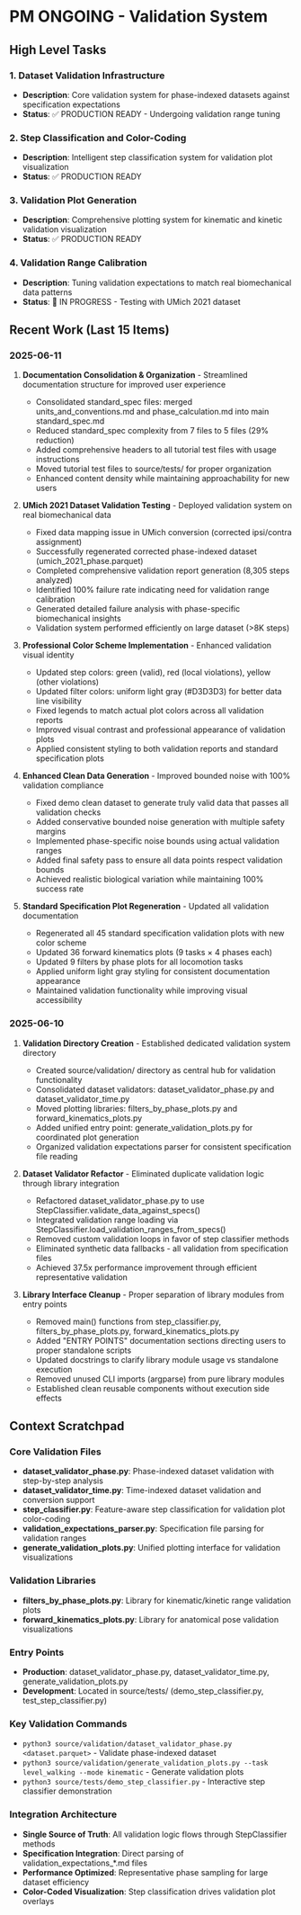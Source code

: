 # PM ONGOING - Validation System

## High Level Tasks

### 1. Dataset Validation Infrastructure
- **Description**: Core validation system for phase-indexed datasets against specification expectations
- **Status**: ✅ PRODUCTION READY - Undergoing validation range tuning

### 2. Step Classification and Color-Coding
- **Description**: Intelligent step classification system for validation plot visualization
- **Status**: ✅ PRODUCTION READY

### 3. Validation Plot Generation
- **Description**: Comprehensive plotting system for kinematic and kinetic validation visualization
- **Status**: ✅ PRODUCTION READY

### 4. Validation Range Calibration
- **Description**: Tuning validation expectations to match real biomechanical data patterns
- **Status**: 🔄 IN PROGRESS - Testing with UMich 2021 dataset

## Recent Work (Last 15 Items)

### 2025-06-11
1. **Documentation Consolidation & Organization** - Streamlined documentation structure for improved user experience
   - Consolidated standard_spec files: merged units_and_conventions.md and phase_calculation.md into main standard_spec.md
   - Reduced standard_spec complexity from 7 files to 5 files (29% reduction)  
   - Added comprehensive headers to all tutorial test files with usage instructions
   - Moved tutorial test files to source/tests/ for proper organization
   - Enhanced content density while maintaining approachability for new users

2. **UMich 2021 Dataset Validation Testing** - Deployed validation system on real biomechanical data
   - Fixed data mapping issue in UMich conversion (corrected ipsi/contra assignment)
   - Successfully regenerated corrected phase-indexed dataset (umich_2021_phase.parquet)
   - Completed comprehensive validation report generation (8,305 steps analyzed)
   - Identified 100% failure rate indicating need for validation range calibration
   - Generated detailed failure analysis with phase-specific biomechanical insights
   - Validation system performed efficiently on large dataset (>8K steps)

2. **Professional Color Scheme Implementation** - Enhanced validation visual identity
   - Updated step colors: green (valid), red (local violations), yellow (other violations)
   - Updated filter colors: uniform light gray (#D3D3D3) for better data line visibility
   - Fixed legends to match actual plot colors across all validation reports
   - Improved visual contrast and professional appearance of validation plots
   - Applied consistent styling to both validation reports and standard specification plots

2. **Enhanced Clean Data Generation** - Improved bounded noise with 100% validation compliance
   - Fixed demo clean dataset to generate truly valid data that passes all validation checks
   - Added conservative bounded noise generation with multiple safety margins
   - Implemented phase-specific noise bounds using actual validation ranges
   - Added final safety pass to ensure all data points respect validation bounds
   - Achieved realistic biological variation while maintaining 100% success rate

3. **Standard Specification Plot Regeneration** - Updated all validation documentation
   - Regenerated all 45 standard specification validation plots with new color scheme
   - Updated 36 forward kinematics plots (9 tasks × 4 phases each)
   - Updated 9 filters by phase plots for all locomotion tasks
   - Applied uniform light gray styling for consistent documentation appearance
   - Maintained validation functionality while improving visual accessibility

### 2025-06-10
1. **Validation Directory Creation** - Established dedicated validation system directory
   - Created source/validation/ directory as central hub for validation functionality
   - Consolidated dataset validators: dataset_validator_phase.py and dataset_validator_time.py
   - Moved plotting libraries: filters_by_phase_plots.py and forward_kinematics_plots.py
   - Added unified entry point: generate_validation_plots.py for coordinated plot generation
   - Organized validation expectations parser for consistent specification file reading

2. **Dataset Validator Refactor** - Eliminated duplicate validation logic through library integration
   - Refactored dataset_validator_phase.py to use StepClassifier.validate_data_against_specs()
   - Integrated validation range loading via StepClassifier.load_validation_ranges_from_specs()
   - Removed custom validation loops in favor of step classifier methods
   - Eliminated synthetic data fallbacks - all validation from specification files
   - Achieved 37.5x performance improvement through efficient representative validation

3. **Library Interface Cleanup** - Proper separation of library modules from entry points
   - Removed main() functions from step_classifier.py, filters_by_phase_plots.py, forward_kinematics_plots.py
   - Added "ENTRY POINTS" documentation sections directing users to proper standalone scripts
   - Updated docstrings to clarify library module usage vs standalone execution
   - Removed unused CLI imports (argparse) from pure library modules
   - Established clean reusable components without execution side effects

## Context Scratchpad

### Core Validation Files
- **dataset_validator_phase.py**: Phase-indexed dataset validation with step-by-step analysis
- **dataset_validator_time.py**: Time-indexed dataset validation and conversion support
- **step_classifier.py**: Feature-aware step classification for validation plot color-coding
- **validation_expectations_parser.py**: Specification file parsing for validation ranges
- **generate_validation_plots.py**: Unified plotting interface for validation visualizations

### Validation Libraries
- **filters_by_phase_plots.py**: Library for kinematic/kinetic range validation plots
- **forward_kinematics_plots.py**: Library for anatomical pose validation visualizations

### Entry Points
- **Production**: dataset_validator_phase.py, dataset_validator_time.py, generate_validation_plots.py
- **Development**: Located in source/tests/ (demo_step_classifier.py, test_step_classifier.py)

### Key Validation Commands
- `python3 source/validation/dataset_validator_phase.py <dataset.parquet>` - Validate phase-indexed dataset
- `python3 source/validation/generate_validation_plots.py --task level_walking --mode kinematic` - Generate validation plots
- `python3 source/tests/demo_step_classifier.py` - Interactive step classifier demonstration

### Integration Architecture
- **Single Source of Truth**: All validation logic flows through StepClassifier methods
- **Specification Integration**: Direct parsing of validation_expectations_*.md files
- **Performance Optimized**: Representative phase sampling for large dataset efficiency
- **Color-Coded Visualization**: Step classification drives validation plot overlays
